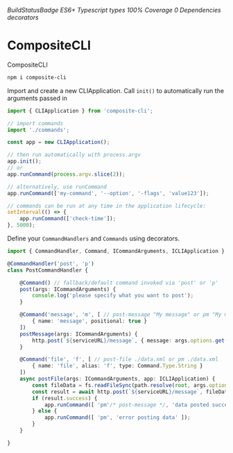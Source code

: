 *BuildStatusBadge* *ES6+* *Typescript types* *100% Coverage* *0 Dependencies* *decorators*

# CompositeCLI
CompositeCLI

````sh
npm i composite-cli
````

Import and create a new CLIApplication.
Call `init()` to automatically run the arguments passed in 

````typescript
import { CLIApplication } from 'composite-cli';

// import commands
import './commands';

const app = new CLIApplication();

// then run automatically with process.argv
app.init();
// or
app.runCommand(process.argv.slice(2));

// alternatively, use runCommand
app.runCommand(['my-command', '--option', '-flags', 'value123']);

// commands can be run at any time in the application lifecycle:
setInterval(() => {
    app.runCommand(['check-time']);
}, 5000);

````

Define your `CommandHandlers` and `Commands` using decorators.

````typescript
import { CommandHandler, Command, ICommandArguments, ICLIApplication } from 'composite-cli';

@CommandHandler('post', 'p')
class PostCommandHandler {

    @Command() // fallback/default command invoked via 'post' or 'p'
    post(args: ICommandArguments) {
        console.log('please specify what you want to post');
    }

    @Command('message', 'm', [ // post-message "My message" or pm "My message"
        { name: 'message', positional: true }
    ])
    postMessage(args: ICommandArguments) {
        http.post(`${serviceURL}/message`, { message: args.options.get('message') });
    }

    @Command('file', 'f', [ // post-file ./data.xml or pm ./data.xml
        { name: 'file', alias: 'f', type: Command.Type.String }
    ])
    async postFile(args: ICommandArguments, app: ICLIApplication) {
        const fileData = fs.readFileSync(path.resolve(root, args.options.get('file')));
        const result = await http.post(`${serviceURL}/message`, fileData);
        if (result.success) {
            app.runCommand([ 'pm'/* post-message */, 'data posted successfully' ]);
        } else {
            app.runCommand([ 'pm', 'error posting data' ]);
        }
    }

}

````

